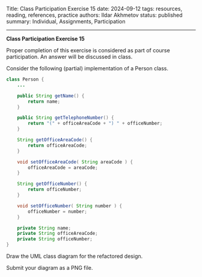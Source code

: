 Title: Class Participation Exercise 15
date: 2024-09-12
tags: resources, reading, references, practice
authors: Ildar Akhmetov
status: published
summary: Individual, Assignments, Participation

----

**Class Participation Exercise 15**

Proper completion of this exercise is considered as part of course participation. An answer will be discussed in class.

Consider the following (partial) implementation of a Person class.

```.java
class Person {
    ...

    public String getName() {
        return name;
    }

    public String getTelephoneNumber() {
        return "(" + officeAreaCode + ") " + officeNumber;
    }

    String getOfficeAreaCode() {
        return officeAreaCode;
    }

    void setOfficeAreaCode( String areaCode ) {
        officeAreaCode = areaCode;
    }

    String getOfficeNumber() {
        return officeNumber;
    }

    void setOfficeNumber( String number ) {
        officeNumber = number;
    }

    private String name;
    private String officeAreaCode;
    private String officeNumber;
}
```

Draw the UML class diagram for the refactored design.

Submit your diagram as a PNG file.
